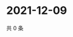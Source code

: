 # 2021-12-09

共 0 条

<!-- BEGIN WEIBO -->
<!-- 最后更新时间 Thu Dec 09 2021 23:15:27 GMT+0800 (China Standard Time) -->

<!-- END WEIBO -->
